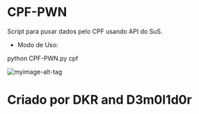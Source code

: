 # CPF-PWN
Script para puxar dados pelo CPF usando API do SuS.

- Modo de Uso:

python CPF-PWN.py cpf

 
![myimage-alt-tag](http://i.imgur.com/BxE4uNQ.png)


# Criado por DKR and D3m0l1d0r
